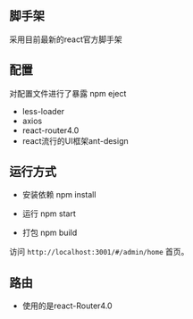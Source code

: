 ## 脚手架
采用目前最新的react官方脚手架


## 配置
对配置文件进行了暴露 npm eject

- less-loader
- axios
- react-router4.0
- react流行的UI框架ant-design

## 运行方式
- 安装依赖
npm install 

- 运行
npm start

- 打包
npm build

访问 `http://localhost:3001/#/admin/home` 首页。

## 路由
- 使用的是react-Router4.0 


